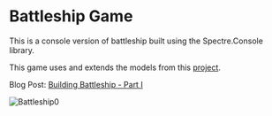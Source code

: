 # Battleship Game

This is a console version of battleship built using the Spectre.Console library.

This game uses and extends the models from this [project](https://github.com/exceptionnotfound/BattleshipModellingPractice).

Blog Post: [Building Battleship - Part I](https://theholdercollective.github.io/posts/Building-Battleship-Part-1/)

![Battleship0](https://github.com/user-attachments/assets/f0c90aa5-b927-43e6-b57a-af75cbd1aeb1)
